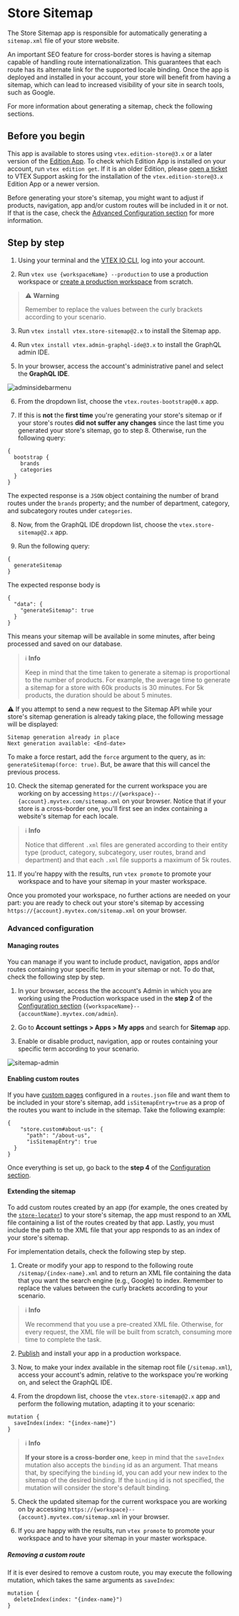 # Store Sitemap

The Store Sitemap app is responsible for automatically generating a `sitemap.xml` file of your store website.

An important SEO feature for cross-border stores is having a sitemap capable of handling route internationalization. This guarantees that each route has its alternate link for the supported locale binding. Once the app is deployed and installed in your account, your store will benefit from having a sitemap, which can lead to increased visibility of your site in search tools, such as Google.

For more information about generating a sitemap, check the following sections.

## Before you begin

This app is available to stores using `vtex.edition-store@3.x` or a later version of the [Edition App](https://developers.vtex.com/docs/guides/vtex-io-documentation-edition-app). To check which Edition App is installed on your account, run `vtex edition get`. If it is an older Edition, please [open a ticket](https://help-tickets.vtex.com/smartlink/sso/login/zendesk) to VTEX Support asking for the installation of the `vtex.edition-store@3.x` Edition App or a newer version.

Before generating your store's sitemap, you might want to adjust if products, navigation, app and/or custom routes will be included in it or not. If that is the case, check the [Advanced Configuration section](#advanced-configuration) for more information.

## Step by step

1. Using your terminal and the [VTEX IO CLI](https://vtex.io/docs/recipes/development/vtex-io-cli-installation-and-command-reference/), log into your account.
   
2. Run `vtex use {workspaceName} --production` to use a production workspace or [create a production workspace](https://vtex.io/docs/recipes/development/creating-a-production-workspace/) from scratch.

> ⚠️ **Warning**
>
> Remember to replace the values between the curly brackets according to your scenario.

3. Run `vtex install vtex.store-sitemap@2.x` to install the Sitemap app.

4. Run `vtex install vtex.admin-graphql-ide@3.x` to install the GraphQL admin IDE.
   
5. In your browser, access the account's administrative panel and select the **GraphQL IDE**.

![adminsidebarmenu](https://user-images.githubusercontent.com/52087100/66516950-95d29a00-eab8-11e9-8cea-080fbdab84d5.png)

6. From the dropdown list, choose the `vtex.routes-bootstrap@0.x` app.

7. If this is **not** the **first time** you're generating your store's sitemap or if your store's routes **did not suffer any changes** since the last time you generated your store's sitemap, go to step 8. Otherwise, run the following query:

```
{
  bootstrap {
    brands
    categories
  }
}
```

The expected response is a `JSON` object containing the number of brand routes under the `brands` property; and the number of department, category, and subcategory routes under `categories`.

8. Now, from the GraphQL IDE dropdown list, choose the `vtex.store-sitemap@2.x` app.

9. Run the following query:

```
{
  generateSitemap
}
```

The expected response body is

```
{
  "data": {
    "generateSitemap": true
  }
}
```

This means your sitemap will be available in some minutes, after being processed and saved on our database.

> ℹ️ **Info**
>
> Keep in mind that the time taken to generate a sitemap is proportional to the number of products. For example, the average time to generate a sitemap for a store with 60k products is 30 minutes. For 5k products, the duration should be about 5 minutes.

⚠️ If you attempt to send a new request to the Sitemap API while your store's sitemap generation is already taking place, the following message will be displayed:

```
Sitemap generation already in place
Next generation available: <End-date>
```

To make a force restart, add the `force` argument to the query, as in: `generateSitemap(force: true)`. But, be aware that this will cancel the previous process.

10. Check the sitemap generated for the current workspace you are working on by accessing `https://{workspace}--{account}.myvtex.com/sitemap.xml` on your browser. Notice that if your store is a cross-border one, you'll first see an index containing a website's sitemap for each locale.

> ℹ️ **Info**
>
> Notice that different `.xml` files are generated according to their entity type (product, category, subcategory, user routes, brand and department) and that each `.xml` file supports a maximum of 5k routes.

11. If you're happy with the results, run `vtex promote` to promote your workspace and to have your sitemap in your master workspace.

Once you promoted your workspace, no further actions are needed on your part: you are ready to check out your store's sitemap by accessing `https://{account}.myvtex.com/sitemap.xml` on your browser.

### Advanced configuration

#### Managing routes

You can manage if you want to include product, navigation, apps and/or routes containing your specific term in your sitemap or not. To do that, check the following step by step.

1. In your browser, access the the account's Admin in which you are working using the Production workspace used in the **step 2** of the [Configuration section](#configuration) (`{workspaceName}--{accountName}.myvtex.com/admin`).
   
2. Go to **Account settings > Apps > My apps** and search for **Sitemap** app.

3. Enable or disable product, navigation, app or routes containing your specific term according to your scenario.

![sitemap-admin](https://user-images.githubusercontent.com/36925076/171218096-ceb6d01c-a5c0-4f07-ae19-adfa1938bea4.png)

#### Enabling custom routes

If you have [custom pages](https://developers.vtex.com/vtex-developer-docs/docs/vtex-io-documentation-creating-a-new-custom-page) configured in a `routes.json` file and want them to be included in your store's sitemap, add `isSitemapEntry=true` as a prop of the routes you want to include in the sitemap. Take the following example:

```
{
    "store.custom#about-us": {
      "path": "/about-us",
      "isSitemapEntry": true
  }
}
```

Once everything is set up, go back to the **step 4** of the [Configuration section](#configuration).

#### Extending the sitemap

To add custom routes created by an app (for example, the ones created by the [`store-locator`](https://github.com/vtex-apps/store-locator)) to your store's sitemap, the app must respond to an XML file containing a list of the routes created by that app. Lastly, you must include the path to the XML file that your app responds to as an index of your store's sitemap.

For implementation details, check the following step by step.

1. Create or modify your app to respond to the following route `/sitemap/{index-name}.xml` and to return an XML file containing the data that you want the search engine (e.g., Google) to index. Remember to replace the values between the curly brackets according to your scenario.

> ℹ️ **Info**
>
> We recommend that you use a pre-created XML file. Otherwise, for every request, the XML file will be built from scratch, consuming more time to complete the task.

2. [Publish](https://developers.vtex.com/vtex-developer-docs/docs/vtex-io-documentation-publishing-an-app) and install your app in a production workspace.

3. Now, to make your index available in the sitemap root file (`/sitemap.xml`), access your account's admin, relative to the workspace you're working on, and select the GraphQL IDE.

4. From the dropdown list, choose the `vtex.store-sitemap@2.x` app and perform the following mutation, adapting it to your scenario:

```gql
mutation {
  saveIndex(index: "{index-name}")
}
```

> ℹ️ **Info**
>
> **If your store is a cross-border one**, keep in mind that the `saveIndex` mutation also accepts the `binding` id as an argument. That means that, by specifying the `binding` id, you can add your new index to the sitemap of the desired binding. If the `binding` id is not specified, the mutation will consider the store's default binding.

5. Check the updated sitemap for the current workspace you are working on by accessing `https://{workspace}--{account}.myvtex.com/sitemap.xml` in your browser.

6. If you are happy with the results, run `vtex promote` to promote your workspace and to have your sitemap in your master workspace.

##### Removing a custom route

If it is ever desired to remove a custom route, you may execute the following mutation, which takes the same arguments as `saveIndex`:

```gql
mutation {
  deleteIndex(index: "{index-name}")
}
```
